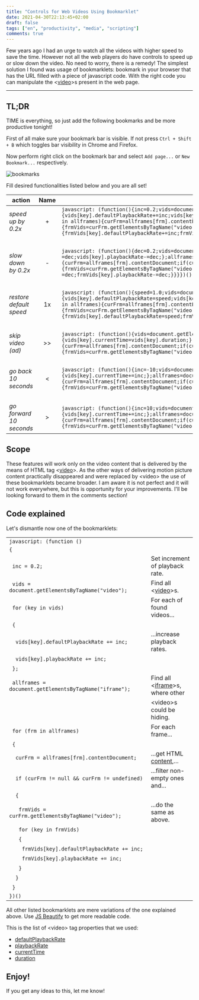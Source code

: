 ```yaml
---
title: "Controls for Web Videos Using Bookmarklet"
date: 2021-04-30T22:13:45+02:00
draft: false
tags: ["en", "productivity", "media", "scripting"]
comments: true
---
```


Few years ago I had an urge to watch all the videos with higher speed to save the time. However not all the web players do have controls to speed up or slow down the video. No need to worry, there is a remedy! The simplest solution I found was usage of bookmarklets: bookmark in your browser that has the URL filled with a piece of javascript code. With the right code you can manipulate the \<[video](https://www.w3schools.com/html/html5_video.asp)\>s present in the web page.

<!--more-->

---

## TL;DR

TIME is everything, so just add the following bookmarks and be more productive tonight!

First of all make sure your bookmark bar is visible. If not press `Ctrl + Shift + B` which toggles bar visibility in Chrome and Firefox.

Now perform right click on the bookmark bar and select `Add page...` or `New Bookmark...` respectively.

![bookmarks](/files/img/moz_bookmark.png)

Fill desired functionalities listed below and you are all set!

| **action**              | **Name**       | &nbsp;&nbsp;&nbsp;&nbsp;&nbsp;**Location** |
| ---                     | :---:          | ---      |
| *speed up by 0.2x*              | +              | `javascript: (function(){inc=0.2;vids=document.getElementsByTagName("video");for(key in vids){vids[key].defaultPlaybackRate+=inc;vids[key].playbackRate+=inc;};allframes=document.getElementsByTagName("iframe");for(frm in allframes){curFrm=allframes[frm].contentDocument;if(curFrm != null && curFrm != undefined){frmVids=curFrm.getElementsByTagName("video");for(key in frmVids){frmVids[key].defaultPlaybackRate+=inc;frmVids[key].playbackRate+=inc;}}}})()` | 
| &nbsp; | | |
| *slow down by 0.2x*             | -              | `javascript: (function(){dec=0.2;vids=document.getElementsByTagName("video");for(key in vids){vids[key].defaultPlaybackRate-=dec;vids[key].playbackRate-=dec;};allframes=document.getElementsByTagName("iframe");for(frm in allframes){curFrm=allframes[frm].contentDocument;if(curFrm != null && curFrm != undefined){frmVids=curFrm.getElementsByTagName("video");for(key in frmVids){frmVids[key].defaultPlaybackRate-=dec;frmVids[key].playbackRate-=dec;}}}})()` | 
| &nbsp; | | |
| *restore default speed* | 1x             | `javascript: (function(){speed=1.0;vids=document.getElementsByTagName("video");for(key in vids){vids[key].defaultPlaybackRate=speed;vids[key].playbackRate=speed;};allframes=document.getElementsByTagName("iframe");for(frm in allframes){curFrm=allframes[frm].contentDocument;if(curFrm != null && curFrm != undefined){frmVids=curFrm.getElementsByTagName("video");for(key in frmVids){frmVids[key].defaultPlaybackRate=speed;frmVids[key].playbackRate=speed;}}}})()` | 
| &nbsp; | | |
| *skip video (ad)*       | >>             | `javascript: (function(){vids=document.getElementsByTagName("video");for(key in vids){vids[key].currentTime=vids[key].duration;};allframes=document.getElementsByTagName("iframe");for(frm in allframes){curFrm=allframes[frm].contentDocument;if(curFrm != null && curFrm != undefined){frmVids=curFrm.getElementsByTagName("video");for(key in frmVids){frmVids[key].currentTime=frmVids[key].duration;}}}})()` | 
| &nbsp; | | |
| *go back 10 seconds*    | <              | `javascript: (function(){inc=-10;vids=document.getElementsByTagName("video");for(key in vids){vids[key].currentTime+=inc;};allframes=document.getElementsByTagName("iframe");for(frm in allframes){curFrm=allframes[frm].contentDocument;if(curFrm != null && curFrm != undefined){frmVids=curFrm.getElementsByTagName("video");for(key in frmVids){frmVids[key].currentTime+=inc;}}}})()` |
| &nbsp; | | |
| *go forward 10 seconds* | >              | `javascript: (function(){inc=10;vids=document.getElementsByTagName("video");for(key in vids){vids[key].currentTime+=inc;};allframes=document.getElementsByTagName("iframe");for(frm in allframes){curFrm=allframes[frm].contentDocument;if(curFrm != null && curFrm != undefined){frmVids=curFrm.getElementsByTagName("video");for(key in frmVids){frmVids[key].currentTime+=inc;}}}})()` |

## Scope

These features will work only on the video content that is delivered by the means of HTML tag \<[video](https://www.w3schools.com/html/html5_video.asp)\>. As the other ways of delivering motion picture content practically disappeared and were replaced by \<video\> the use of these bookmarklets became broader. I am aware it is not perfect and it will not work everywhere, but this is opportunity for your improvements. I'll be looking forward to them in the comments section!

## Code explained

Let's dismantle now one of the bookmarklets:

|                                                                                               |     |
|   ---                                                                                         | --- |
|`javascript: (function ()                                                `                     |     |
|`{                                                                       `                     |     |
|&nbsp;&nbsp;`inc = 0.2;                                                        `               | Set increment of playback rate.   |
|&nbsp;&nbsp;`vids = document.getElementsByTagName("video");                    `               | Find all \<[video](https://www.w3schools.com/html/html5_video.asp)\>s.   |
|&nbsp;&nbsp;`for (key in vids)                                                 `               | For each of found videos...    |
|&nbsp;&nbsp;`{                                                                 `               |     |
|&nbsp;&nbsp;&nbsp;&nbsp;`vids[key].defaultPlaybackRate += inc;                             `   | ...increase playback rates.    |
|&nbsp;&nbsp;&nbsp;&nbsp;`vids[key].playbackRate += inc;                                    `   |     |
|&nbsp;&nbsp;`};                                                                `               |     |
|&nbsp;&nbsp;`allframes = document.getElementsByTagName("iframe");              `               | Find all \<[iframe](https://www.w3schools.com/tags/tag_iframe.asp)\>s, where other    |
|                                                                                               | \<video\>s could be hiding.    |
|&nbsp;&nbsp;`for (frm in allframes)                                            `               | For each frame...    |
|&nbsp;&nbsp;`{                                                                 `               |     |
|&nbsp;&nbsp;&nbsp;&nbsp;`curFrm = allframes[frm].contentDocument;                  `           | ...get HTML [content](https://www.w3schools.com/jsref/prop_frame_contentdocument.asp),...    |
|&nbsp;&nbsp;&nbsp;&nbsp;`if (curFrm != null && curFrm != undefined)                `           | ...filter non-empty ones and...    |
|&nbsp;&nbsp;&nbsp;&nbsp;`{                                                         `           |     |
|&nbsp;&nbsp;&nbsp;&nbsp;&nbsp;&nbsp;`frmVids = curFrm.getElementsByTagName("video");   `       | ...do the same as above.    |
|&nbsp;&nbsp;&nbsp;&nbsp;&nbsp;&nbsp;`for (key in frmVids)                              `       |     |
|&nbsp;&nbsp;&nbsp;&nbsp;&nbsp;&nbsp;`{                                                 `       |     |
|&nbsp;&nbsp;&nbsp;&nbsp;&nbsp;&nbsp;&nbsp;&nbsp;`frmVids[key].defaultPlaybackRate += inc;  `   |     |
|&nbsp;&nbsp;&nbsp;&nbsp;&nbsp;&nbsp;&nbsp;&nbsp;`frmVids[key].playbackRate += inc;         `   |     |
|&nbsp;&nbsp;&nbsp;&nbsp;&nbsp;&nbsp;`}                                                 `       |     |
|&nbsp;&nbsp;&nbsp;&nbsp;`}                                                         `           |     |
|&nbsp;&nbsp;`}                                                                 `               |     |
|`})()                                                                    `                     |     |



All other listed bookmarklets are mere variations of the one explained above. Use [JS Beautify](https://www.prettifyjs.net/) to get more readable code.

This is the list of \<video\> tag properties that we used:

- [defaultPlaybackRate](https://www.w3schools.com/Tags/av_prop_defaultplaybackrate.asp)
- [playbackRate](https://www.w3schools.com/Tags/av_prop_playbackrate.asp)
- [currentTime](https://www.w3schools.com/Tags/av_prop_currentTime.asp)
- [duration](https://www.w3schools.com/Tags/av_prop_duration.asp)

## Enjoy!

If you get any ideas to this, let me know!
